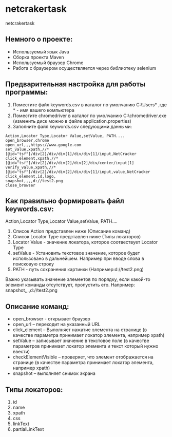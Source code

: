 # netcrakertask
netcrakertask

## Немного о проекте:
+ Используемый язык Java
+ Сборка проекта Maven
+ Используемый браузер Chrome
+ Работа с браузером осуществляется через библиотеку selenium

## Предварительная настройка для работы программы:
1. Поместите файл keywords.csv в каталог по умолчанию C:\Users\* ,где * - имя вашего компьютера
2. Поместите chromedriver в каталог по умолчанию C:\chromedriver.exe (изменить диск можно в файле application.properties)
3. Заполните файл keywords.csv следующими данными:
  
  ```
  Action,Locator Type,Locator Value,setValue, PATH....
  open_browser,chrome
  open_url,,,https://www.google.com
  set_value,xpath,//*[@id="tsf"]/div[2]/div/div[1]/div/div[1]/input,NetCracker
  click_element,xpath,//*[@id="tsf"]/div[2]/div/div[2]/div[2]/div/center/input[1]
  verify_value,xpath,//*[@id="tsf"]/div[2]/div/div[2]/div/div[1]/input,value,NetCracker
  click_element,id,logo,
  snapshot,,,,d://test2.png
  close_browser
  ```
  
  ## Как правильно формировать файл keywords.csv:
  
  Action,Locator Type,Locator Value,setValue, PATH....
  
  1. Список Action представлен ниже (Описание команд)
  2. Список Locator Type представлен ниже (Типы локаторов)
  3. Locator Value - значение локатора, которое соотвествует Locator Type 
  4. setValue - Установить текстовое значение, которое будет использовано в дальнейшем. Например при вводе слова в поисковую строку
  5. PATH - путь сохранения картинки (Например:d://test2.png)
  
  Важно указывать значение элементов по порядку, если какой-то элемент команды отсутствует, пропустить его. Например: 
  snapshot,,,,d://test2.png
  
  
  
  ## Описание команд:
 - open_browser - открывает браузер
 - open_url – переходит на указанный URL
 - click_element – Выполняет нажатие элемента на странице (в качестве параметра
принимает локатор элемента, например xpath)
- setValue – записывает значение в текстовое поле (в качестве параметров
принимает локатор элемента и текст который нужно ввести)
- checkElementVisible – проверяет, что элемент отображается на странице (в
качестве параметра принимает локатор элемента, например xpath)
- snapshot – выполняет снимок экрана

## Типы локаторов:
1. id
2. name
3. xpath
4. css
5. linkText
6. partialLinkText
